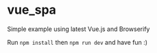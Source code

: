 vue_spa
=======

Simple example using latest Vue.js and Browserify

Run `npm install` then `npm run dev` and have fun :)
